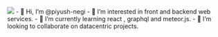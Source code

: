 <img src="https://media2.giphy.com/media/3ogwFGEHrVxusDbDjO/giphy.gif?cid=ecf05e47xb4bbdivkxzlc3523y39pl0cslshak2o4ylp4u39&rid=giphy.gif&ct=g"/>
- 👋 Hi, I’m @piyush-negi
- 👀 I’m interested in front and backend web services.
- 🌱 I’m currently learning react , graphql and meteor.js.
- 💞️ I’m looking to collaborate on datacentric projects.


<!---
npiyush97/npiyush97 is a ✨ special ✨ repository because its `README.md` (this file) appears on your GitHub profile.
You can click the Preview link to take a look at your changes.
--->

